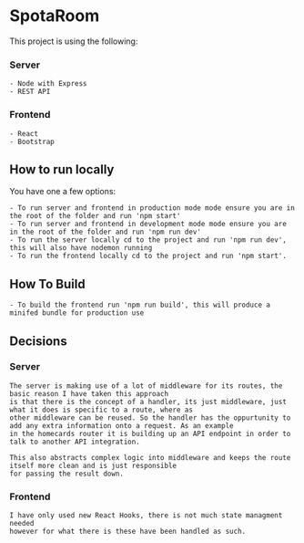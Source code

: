 # SpotaRoom

This project is using the following:

### Server
    - Node with Express
    - REST API

### Frontend
    - React
    - Bootstrap
    
## How to run locally

You have one a few options:

    - To run server and frontend in production mode mode ensure you are in the root of the folder and run 'npm start'
    - To run server and frontend in development mode mode ensure you are in the root of the folder and run 'npm run dev' 
    - To run the server locally cd to the project and run 'npm run dev', this will also have nodemon running 
    - To run the frontend locally cd to the project and run 'npm start'.

## How To Build
    
    - To build the frontend run 'npm run build', this will produce a minifed bundle for production use
    
## Decisions

### Server

    The server is making use of a lot of middleware for its routes, the basic reason I have taken this approach
    is that there is the concept of a handler, its just middleware, just what it does is specific to a route, where as 
    other middleware can be reused. So the handler has the oppurtunity to add any extra information onto a request. As an example
    in the homecards router it is building up an API endpoint in order to talk to another API integration.
    
    This also abstracts complex logic into middleware and keeps the route itself more clean and is just responsible
    for passing the result down.

### Frontend
    I have only used new React Hooks, there is not much state managment needed
    however for what there is these have been handled as such.